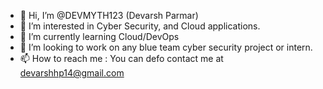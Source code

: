- 👋 Hi, I’m @DEVMYTH123 (Devarsh Parmar)
- 👀 I’m interested in Cyber Security, and Cloud applications.
- 🌱 I’m currently learning Cloud/DevOps
- 💞️ I’m looking to work on any blue team cyber security project or intern.
- 📫 How to reach me : You can defo contact me at devarshhp14@gmail.com
